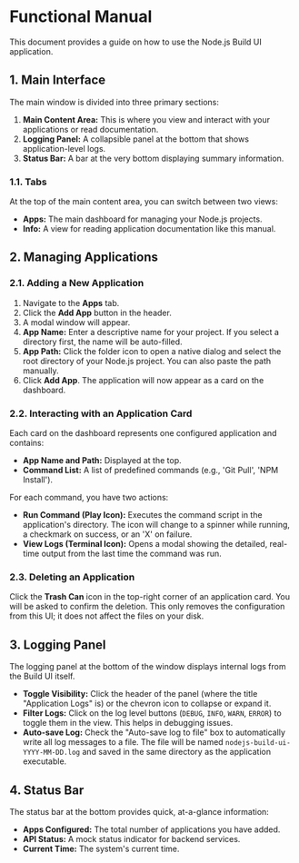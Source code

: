 # Functional Manual

This document provides a guide on how to use the Node.js Build UI application.

## 1. Main Interface

The main window is divided into three primary sections:
1.  **Main Content Area:** This is where you view and interact with your applications or read documentation.
2.  **Logging Panel:** A collapsible panel at the bottom that shows application-level logs.
3.  **Status Bar:** A bar at the very bottom displaying summary information.

### 1.1. Tabs

At the top of the main content area, you can switch between two views:
-   **Apps:** The main dashboard for managing your Node.js projects.
-   **Info:** A view for reading application documentation like this manual.

## 2. Managing Applications

### 2.1. Adding a New Application

1.  Navigate to the **Apps** tab.
2.  Click the **Add App** button in the header.
3.  A modal window will appear.
4.  **App Name:** Enter a descriptive name for your project. If you select a directory first, the name will be auto-filled.
5.  **App Path:** Click the folder icon to open a native dialog and select the root directory of your Node.js project. You can also paste the path manually.
6.  Click **Add App**. The application will now appear as a card on the dashboard.

### 2.2. Interacting with an Application Card

Each card on the dashboard represents one configured application and contains:
-   **App Name and Path:** Displayed at the top.
-   **Command List:** A list of predefined commands (e.g., 'Git Pull', 'NPM Install').

For each command, you have two actions:
-   **Run Command (Play Icon):** Executes the command script in the application's directory. The icon will change to a spinner while running, a checkmark on success, or an 'X' on failure.
-   **View Logs (Terminal Icon):** Opens a modal showing the detailed, real-time output from the last time the command was run.

### 2.3. Deleting an Application

Click the **Trash Can** icon in the top-right corner of an application card. You will be asked to confirm the deletion. This only removes the configuration from this UI; it does not affect the files on your disk.

## 3. Logging Panel

The logging panel at the bottom of the window displays internal logs from the Build UI itself.

-   **Toggle Visibility:** Click the header of the panel (where the title "Application Logs" is) or the chevron icon to collapse or expand it.
-   **Filter Logs:** Click on the log level buttons (`DEBUG`, `INFO`, `WARN`, `ERROR`) to toggle them in the view. This helps in debugging issues.
-   **Auto-save Log:** Check the "Auto-save log to file" box to automatically write all log messages to a file. The file will be named `nodejs-build-ui-YYYY-MM-DD.log` and saved in the same directory as the application executable.

## 4. Status Bar

The status bar at the bottom provides quick, at-a-glance information:
-   **Apps Configured:** The total number of applications you have added.
-   **API Status:** A mock status indicator for backend services.
-   **Current Time:** The system's current time.
